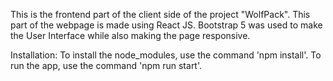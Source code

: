 This is the frontend part of the client side of the project  "WolfPack".
This part of the webpage is made using React JS. Bootstrap 5 was used to make the User Interface while also making the page responsive.

Installation:
To install the node_modules, use the command 'npm install'. To run the app, use the command 'npm run start'.

